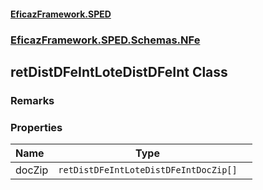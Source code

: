 #### [EficazFramework.SPED](EficazFrameworkSPED.md 'EficazFramework SPED')
### [EficazFramework.SPED.Schemas.NFe](EficazFramework.SPED.Schemas.NFe.md 'EficazFramework.SPED.Schemas.NFe')

## retDistDFeIntLoteDistDFeInt Class

### Remarks
### Properties

| Name | Type | |
| :--- | :---: | :--- |
| docZip | `retDistDFeIntLoteDistDFeIntDocZip[]` |  |

